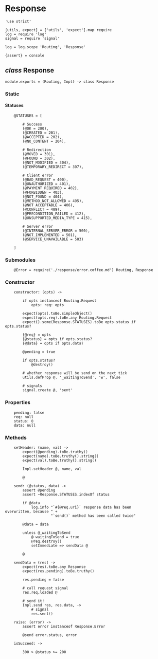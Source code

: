 Response
========

	'use strict'

	[utils, expect] = ['utils', 'expect'].map require
	log = require 'log'
	signal = require 'signal'

	log = log.scope 'Routing', 'Response'

	{assert} = console

*class* Response
----------------

	module.exports = (Routing, Impl) -> class Response

### Static

#### Statuses

		@STATUSES = [

			# Success
			(@OK = 200),
			(@CREATED = 201),
			(@ACCEPTED = 202),
			(@NO_CONTENT = 204),

			# Redirection
			(@MOVED = 301),
			(@FOUND = 302),
			(@NOT_MODIFIED = 304),
			(@TEMPORARY_REDIRECT = 307),

			# Client error
			(@BAD_REQUEST = 400),
			(@UNAUTHORIZED = 401),
			(@PAYMENT_REQUIRED = 402),
			(@FORBIDDEN = 403),
			(@NOT_FOUND = 404),
			(@METHOD_NOT_ALLOWED = 405),
			(@NOT_ACCEPTABLE = 406),
			(@CONFLICT = 409),
			(@PRECONDITION_FAILED = 412),
			(@UNSUPPORTED_MEDIA_TYPE = 415),

			# Server error
			(@INTERNAL_SERVER_ERROR = 500),
			(@NOT_IMPLEMENTED = 501),
			(@SERVICE_UNAVAILABLE = 503)

		]

### Submodules

		@Error = require('./response/error.coffee.md') Routing, Response

### Constructor

		constructor: (opts) ->

			if opts instanceof Routing.Request
				opts: req: opts

			expect(opts).toBe.simpleObject()
			expect(opts.req).toBe.any Routing.Request
			expect().some(Response.STATUSES).toBe opts.status if opts.status?

			{@req} = opts
			{@status} = opts if opts.status?
			{@data} = opts if opts.data?

			@pending = true

			if opts.status?
				@destroy()

			# whether response will be send on the next tick
			utils.defProp @, '_waitingToSend', 'w', false

			# signals
			signal.create @, 'sent'

### Properties

		pending: false
		req: null
		status: 0
		data: null

### Methods

		setHeader: (name, val) ->
			expect(@pending).toBe.truthy()
			expect(name).toBe.truthy().string()
			expect(val).toBe.truthy().string()

			Impl.setHeader @, name, val

			@

		send: (@status, data) ->
			assert @pending
			assert ~Response.STATUSES.indexOf status

			if @data
				log.info "`#{@req.uri}` response data has been overwritten, because " +
				         "`send()` method has been called twice"

			@data = data

			unless @_waitingToSend
				@_waitingToSend = true
				@req.destroy()
				setImmediate => sendData @

			@

		sendData = (res) ->
			expect(res).toBe.any Response
			expect(res.pending).toBe.truthy()

			res.pending = false

			# call request signal
			res.req.loaded @

			# send it!
			Impl.send res, res.data, ->
				# signal
				res.sent()

		raise: (error) ->
			assert error instanceof Response.Error

			@send error.status, error

		isSucceed: ->

			300 > @status >= 200
